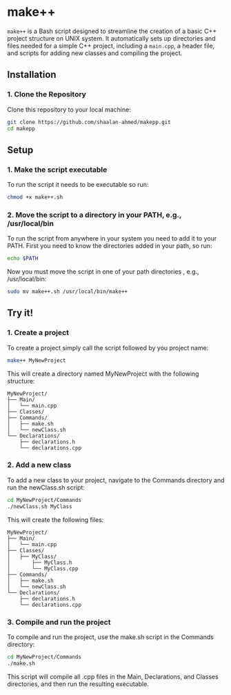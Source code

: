 # make++

`make++` is a Bash script designed to streamline the creation of a basic C++ project structure on UNIX system. 
It automatically sets up directories and files needed for a simple C++ project, 
including a `main.cpp`, a header file, and scripts for adding new classes and compiling the project.

## Installation

### 1. Clone the Repository

Clone this repository to your local machine:

```bash
git clone https://github.com/shaalan-ahmed/makepp.git
cd makepp
```

## Setup

### 1. Make the script executable

To run the script it needs to be executable so run:

```bash
chmod +x make++.sh
```

### 2. Move the script to a directory in your PATH, e.g., /usr/local/bin

To run the script from anywhere in your system you need to add it to your PATH.
First you need to know the directories added in your path, so run:

```bash
echo $PATH
```

Now you must move the script in one of your path directories , e.g., /usr/local/bin:

```bash
sudo mv make++.sh /usr/local/bin/make++
```

## Try it!

### 1. Create a project

To create a project simply call the script followed by you project name:

```bash
make++ MyNewProject
```

This will create a directory named MyNewProject with the following structure:

```
MyNewProject/  
├── Main/  
│   └── main.cpp  
├── Classes/  
├── Commands/  
│   ├── make.sh  
│   └── newClass.sh  
└── Declarations/  
    ├── declarations.h  
    └── declarations.cpp
```

### 2. Add a new class

To add a new class to your project, navigate to the Commands directory and run the newClass.sh script:

```bash
cd MyNewProject/Commands
./newClass.sh MyClass
```

This will create the following files:

```
MyNewProject/  
├── Main/  
│   └── main.cpp  
├── Classes/
│   ├── MyClass/  
│       ├── MyClass.h  
│       └── MyClass.cpp
├── Commands/  
│   ├── make.sh  
│   └── newClass.sh  
└── Declarations/  
    ├── declarations.h  
    └── declarations.cpp
```

### 3. Compile and run the project

To compile and run the project, use the make.sh script in the Commands directory:

```bash
cd MyNewProject/Commands
./make.sh
```

This script will compile all .cpp files in the Main, Declarations, and Classes directories, and then run the resulting executable.
